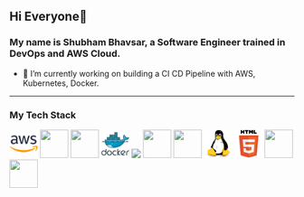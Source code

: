 ## Hi Everyone👋

### My name is Shubham Bhavsar, a Software Engineer trained in DevOps and AWS Cloud.
- 🔭 I’m currently working on building a CI CD Pipeline with AWS, Kubernetes, Docker.
---
### My Tech Stack
<p align=left>
<img src=https://raw.githubusercontent.com/devicons/devicon/master/icons/amazonwebservices/amazonwebservices-original-wordmark.svg width=50 height=50 />
<img src=https://www.vectorlogo.zone/logos/jenkins/jenkins-icon.svg width=50 height=50 />
<img src=https://www.vectorlogo.zone/logos/python/python-icon.svg width=50 height=50 />
<img src="https://raw.githubusercontent.com/devicons/devicon/master/icons/docker/docker-original-wordmark.svg" width="50" height="50"/>
<img src=https://www.vectorlogo.zone/logos/gnu_bash/gnu_bash-icon.svg height=50>
<img src="https://www.vectorlogo.zone/logos/kubernetes/kubernetes-icon.svg" width="50" height="50"/>
<img src="https://www.vectorlogo.zone/logos/git-scm/git-scm-icon.svg" width="50" height="50"/>
<img src="https://raw.githubusercontent.com/devicons/devicon/master/icons/linux/linux-original.svg" width="50" height="50"/>
<img src="https://raw.githubusercontent.com/devicons/devicon/master/icons/html5/html5-original-wordmark.svg" width="50" height="50"/>
<img src="https://www.vectorlogo.zone/logos/getpostman/getpostman-icon.svg" width="50" height="50"/>
<img src=https://www.vectorlogo.zone/logos/informatica/informatica-icon.svg width=50 height=50 />
</p>
<!--
- 🌱 I’m currently learning ...
- 👯 I’m looking to collaborate on ...
- 🤔 I’m looking for help with ...
- 💬 Ask me about ...
- 📫 How to reach me: ...
- 😄 Pronouns: ...
- ⚡ Fun fact: ...
-->
